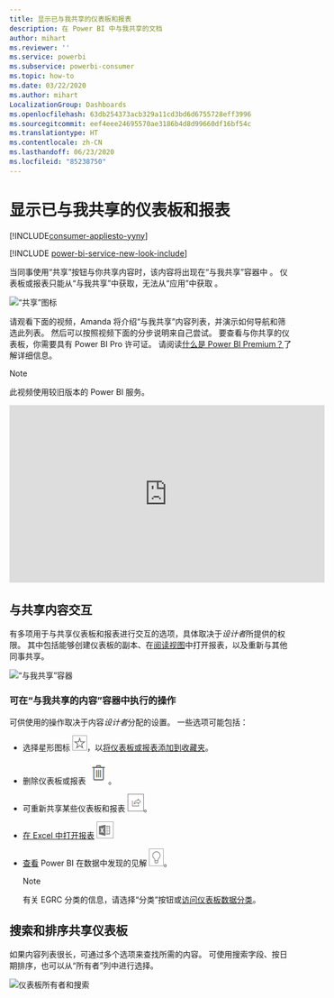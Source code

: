 ```yaml
---
title: 显示已与我共享的仪表板和报表
description: 在 Power BI 中与我共享的文档
author: mihart
ms.reviewer: ''
ms.service: powerbi
ms.subservice: powerbi-consumer
ms.topic: how-to
ms.date: 03/22/2020
ms.author: mihart
LocalizationGroup: Dashboards
ms.openlocfilehash: 63db254373acb329a11cd3bd6d6755728eff3996
ms.sourcegitcommit: eef4eee24695570ae3186b4d8d99660df16bf54c
ms.translationtype: HT
ms.contentlocale: zh-CN
ms.lasthandoff: 06/23/2020
ms.locfileid: "85238750"
---
```

# <a name="display-the-dashboards-and-reports-that-have-been-shared-with-me"></a>显示已与我共享的仪表板和报表

[!INCLUDE[consumer-appliesto-yyny](../includes/consumer-appliesto-yyny.md)]

[!INCLUDE [power-bi-service-new-look-include](../includes/power-bi-service-new-look-include.md)]

当同事使用“共享”按钮与你共享内容时，该内容将出现在“与我共享”容器中 。 仪表板或报表只能从“与我共享”中获取，无法从“应用”中获取 。

![“共享”图标](./media/end-user-shared-with-me/power-bi-share-dashboard.png)

请观看下面的视频，Amanda 将介绍“与我共享”内容列表，并演示如何导航和筛选此列表。 然后可以按照视频下面的分步说明来自己尝试。 要查看与你共享的仪表板，你需要具有 Power BI Pro 许可证。 请阅读[什么是 Power BI Premium？](../admin/service-premium-what-is.md)了解详细信息。
    

> [!NOTE]
> 此视频使用较旧版本的 Power BI 服务。
    

<iframe width="560" height="315" src="https://www.youtube.com/embed/G26dr2PsEpk" frameborder="0" allowfullscreen></iframe>

## <a name="interact-with-shared-content"></a>与共享内容交互

有多项用于与共享仪表板和报表进行交互的选项，具体取决于*设计者*所提供的权限。 其中包括能够创建仪表板的副本、在[阅读视图](end-user-reading-view.md)中打开报表，以及重新与其他同事共享。

![“与我共享”容器](./media/end-user-shared-with-me/power-bi-shared.png)

### <a name="actions-available-from-the-shared-with-me-container"></a>可在“与我共享的内容”容器中执行的操作
可供使用的操作取决于内容*设计者*分配的设置。 一些选项可能包括：
* 选择星形图标 ![星形图标](./media/end-user-shared-with-me/power-bi-star-icon.png)，以[将仪表板或报表添加到收藏夹](end-user-favorite.md)。
* 删除仪表板或报表  ![垃圾桶图标](./media/end-user-shared-with-me/power-bi-delete-icon.png)。
* 可重新共享某些仪表板和报表  ![共享图标](./media/end-user-shared-with-me/power-bi-share-icon-new.png)。
* [在 Excel 中打开报表](end-user-export.md) ![“导出到 Excel”图标](./media/end-user-shared-with-me/power-bi-excel.png) 
* [查看](end-user-insights.md) Power BI 在数据中发现的见解 ![见解图标](./media/end-user-shared-with-me/power-bi-insights.png)。
  
  > [!NOTE]
  > 有关 EGRC 分类的信息，请选择“分类”按钮或[访问仪表板数据分类](../create-reports/service-data-classification.md)。
  > 


## <a name="search-and-sort-shared-dashboards"></a>搜索和排序共享仪表板
如果内容列表很长，可通过多个选项来查找所需的内容。 可使用搜索字段、按日期排序，也可以从“所有者”列中进行选择。    

![仪表板所有者和搜索](./media/end-user-shared-with-me/power-bi-sort.png)

